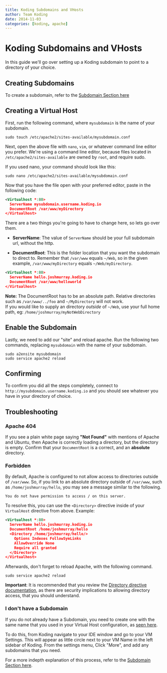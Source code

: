 ```yaml
---
title: Koding Subdomains and VHosts
author: Team Koding
date: 2014-11-03
categories: [koding, apache]
---
```


# Koding Subdomains and VHosts

In this guide we'll go over setting up a Koding subdomain to point to a 
directory of your choice.

## Creating Subdomains

To create a subdomain, refer to the [Subdomain Section 
here](/faq/vm-hostname/)

## Creating a Virtual Host

First, run the following command, where `mysubdomain` is the name of your subdomain.

```text
sudo touch /etc/apache2/sites-available/mysubdomain.conf
```

Next, open the above file with `nano`, `vim`, or whatever command line 
editor you prefer. We're using a command line editor, because files 
located in `/etc/apache2/sites-available` are owned by `root`, and 
require sudo.

If you used nano, your command should look like this:

```text
sudo nano /etc/apache2/sites-available/mysubdomain.conf
```

Now that you have the file open with your preferred editor, paste in the 
following code:

```xml
<Virtualhost *:80>
  ServerName mysubdomain.username.koding.io
  DocumentRoot /var/www/myDirectory
</Virtualhost>
```

There are a two things you're going to have to change here, so lets go over them.

- **ServerName**: The value of `ServerName` should be your full subdomain 
  url, without the http.

- **DocumentRoot**: This is the folder location that you want the 
  subdomain to direct to. Remember that `/var/www` equals `~/Web`, so in 
the given example, `/var/www/myDirectory` equals `~/Web/myDirectory`.  

```xml
<Virtualhost *:80>
  ServerName hello.joshmurray.koding.io
  DocumentRoot /var/www/helloworld
</Virtualhost>
```

**Note:** The DocumentRoot has to be an absolute path. Relative 
directories such as `/var/www/../foo` and `~/MyDirectory` will not work.  
If you would like to supply an directory *outside* of `~/Web`, use your 
full home path, eg: `/home/joshmurray/myNotWebDirectory`

## Enable the Subdomain

Lastly, we need to add our "site" and reload apache. Run the following 
two commands, replacing `mysubdomain` with the name of your subdomain.

```text
sudo a2ensite mysubdomain
sudo service apache2 reload
```

## Confirming

To confirm you did all the steps completely, connect to 
`http://mysubdomain.username.koding.io` and you should see whatever you 
have in your directory of choice. 

## Troubleshooting

### Apache 404

If you see a plain white page saying **"Not Found"** with mentions of 
Apache and Ubuntu, then Apache is correctly loading a directory, but the 
directory is empty. Confirm that your `DocumentRoot` is a correct, and an 
**absolute** directory.

### Forbidden

By default, Apache is configured to not allow access to directories 
outside of `/var/www`. So, if you link to an absolute directory outside 
of `/var/www`, such as `/home/joshmurray/hello`, you may see a message 
similar to the following.

```
You do not have permission to access / on this server.
```

To resolve this, you can use the `<Directory>` directive inside of your 
`VirtualHost` directive from above. Example:

```xml
<Virtualhost *:80>
  ServerName hello.joshmurray.koding.io
  DocumentRoot /home/joshmurray/hello
  <Directory /home/joshmurray/hello/>
    Options Indexes FollowSymLinks
    AllowOverride None
    Require all granted
  </Directory>
</Virtualhost>
```

Afterwards, don't forget to reload Apache, with the following command.

```text
sudo service apache2 reload
```

**Important**: It is recommended that you review the [Directory directive 
documentation](http://httpd.apache.org/docs/current/mod/core.html#directory), 
as there are security implications to allowing directory access, that you 
should understand.

### I don't have a Subdomain

If you do not already have a Subdomain, you need to create one with the 
same name that you used in your Virtual Host configuration, as [seen 
here](#creating-a-virtual-host).

To do this, from Koding navigate to your IDE window and go to your VM 
Settings. This will appear as little circle next to your VM Name in the 
left sidebar of Koding. From the settings menu, Click "More", and add any 
subdomains that you need.

For a more indepth explanation of this process, refer to the [Subdomain 
Section here](/faq/vm-hostname/).
